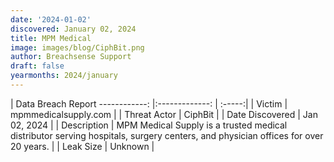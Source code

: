 ```yaml
---
date: '2024-01-02'
discovered: January 02, 2024
title: MPM Medical
image: images/blog/CiphBit.png
author: Breachsense Support
draft: false
yearmonths: 2024/january
---
```



| Data Breach Report
------------:     |:-------------:    | :-----:|
| Victim      | mpmmedicalsupply.com      | 
| Threat Actor      | CiphBit      | 
| Date Discovered      | Jan 02, 2024      | 
| Description      | MPM Medical Supply is a trusted medical distributor serving hospitals, surgery centers, and physician offices for over 20 years.      | 
| Leak Size      | Unknown      | 

